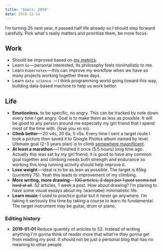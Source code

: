 ```yaml
---
title: 'Goals: 2019'
date: 2018-12-14
---
```


I’m turning 35 next year, it passed half life already so I should step forward carefully. Pick what's really matters and prioritize them, be more focus.

## Work
- Should be improved based on [my metrics](http://localhost:8000/on-measuring-work/).
- Learn `Go` — personal interested, Its philosophy feels minimalistic to me.
- Learn `Kubernetes` — this can improve my workflow when we have so many projects working together these days.
- Learn `data science `— I think programming world going toward this way, building data-based machine to help us work better.

## Life
- __Emotionless__, to be specific, no angry. This can be tracked by note down every time I get angry. Goal is to make them as less as possible. It will be good to any person around me especially my girl friend that I spend most of the time with. (love you xo xo).
- __Climb better__— 20 v4s, 20 6a, 5 v5s. Every time I sent a target route I took a picture then saved it to Google Photos album named by level. Ultimate goal (2–3 years plan) is to climb [somewhere magnificent](https://youtu.be/7DCiOy6Dxe8).
- __At least a marathon__ — I finished it once (5.5 hours) long time ago. Actually this was set by my girl friend, it is good to have any common goal together and climbing needs both strength and endurance so working this long running activity should help improve it.
- __Lose weight__ — ideal is to be as lean as possible. The target is 65kg (currently 75). Yeah this leads to improvement of my climbing.
- __More writing, more drawing__ — ~~100 articles, 3 days per 1 post seems not hard at all~~. 52 articles, 1 week a post. How about drawing? I’m planing to have some visual essays about my (wannabe) minimalistic life.
- __Learn music__-I used to practice guitar but it never go anywhere. I’m taking it seriously this time by taking a course to learn its fundamental. The target instrument may be guitar, drum or piano.

### Editing history
- __2019-01-01__ Reduce quantity of articles to 52. Instead of writing anything I'm gonna think of reader more that what're they gonna get from reading my post. It should not be just a personal blog that has no meaning to other people.
